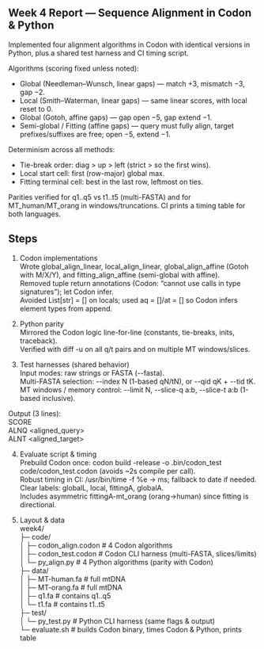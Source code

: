 Week 4 Report — Sequence Alignment in Codon & Python  
----------------------------------------------------  

Implemented four alignment algorithms in Codon with identical versions in Python, plus a shared test harness and CI timing script.  

Algorithms (scoring fixed unless noted):  
- Global (Needleman–Wunsch, linear gaps) — match +3, mismatch −3, gap −2.  
- Local (Smith–Waterman, linear gaps) — same linear scores, with local reset to 0.  
- Global (Gotoh, affine gaps) — gap open −5, gap extend −1.  
- Semi-global / Fitting (affine gaps) — query must fully align, target prefixes/suffixes are free; open −5, extend −1.  

Determinism across all methods:  
- Tie-break order: diag > up > left (strict > so the first wins).  
- Local start cell: first (row-major) global max.  
- Fitting terminal cell: best in the last row, leftmost on ties.  

Parities verified for q1..q5 vs t1..t5 (multi-FASTA) and for MT_human/MT_orang in windows/truncations. CI prints a timing table for both languages.  

Steps  
-----  

1) Codon implementations  
Wrote global_align_linear, local_align_linear, global_align_affine (Gotoh with M/X/Y), and fitting_align_affine (semi-global with affine).  
Removed tuple return annotations (Codon: “cannot use calls in type signatures”); let Codon infer.  
Avoided List[str] = [] on locals; used aq = []/at = [] so Codon infers element types from append.  

2) Python parity  
Mirrored the Codon logic line-for-line (constants, tie-breaks, inits, traceback).  
Verified with diff -u on all q/t pairs and on multiple MT windows/slices.  

3) Test harnesses (shared behavior)  
Input modes: raw strings or FASTA (--fasta).  
Multi-FASTA selection: --index N (1-based qN/tN), or --qid qK + --tid tK.  
MT windows / memory control: --limit N, --slice-q a:b, --slice-t a:b (1-based inclusive).  

Output (3 lines):  
SCORE  <int>  
ALNQ   <aligned_query>  
ALNT   <aligned_target>  

4) Evaluate script & timing  
Prebuild Codon once: codon build -release -o .bin/codon_test code/codon_test.codon (avoids ~2s compile per call).  
Robust timing in CI: /usr/bin/time -f %e → ms; fallback to date if needed.  
Clear labels: globalL, local, fittingA, globalA.  
Includes asymmetric fittingA-mt_orang (orang→human) since fitting is directional.  

5) Layout & data  
week4/  
├─ code/  
│  ├─ codon_align.codon      # 4 Codon algorithms  
│  ├─ codon_test.codon       # Codon CLI harness (multi-FASTA, slices/limits)  
│  └─ py_align.py            # 4 Python algorithms (parity with Codon)  
├─ data/  
│  ├─ MT-human.fa            # full mtDNA  
│  ├─ MT-orang.fa            # full mtDNA  
│  ├─ q1.fa                  # contains q1..q5  
│  └─ t1.fa                  # contains t1..t5  
├─ test/  
│  └─ py_test.py             # Python CLI harness (same flags & output)  
└─ evaluate.sh               # builds Codon binary, times Codon & Python, prints table  
